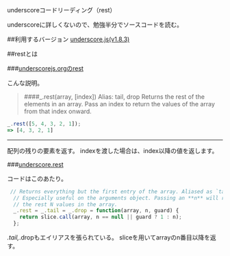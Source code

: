 underscoreコードリーディング（rest）


underscoreに詳しくないので、勉強半分でソースコードを読む。


##利用するバージョン
[underscore.js(v1.8.3)](https://github.com/jashkenas/underscore/tree/1.8.3)


##restとは



###[underscorejs.orgのrest](http://underscorejs.org/#rest)

こんな説明。
>####_.rest(array, [index]) Alias: tail, drop 
Returns the rest of the elements in an array. Pass an index to return the values of the array from that index onward.


```javascript
_.rest([5, 4, 3, 2, 1]);
=> [4, 3, 2, 1]
```

------------- 

配列の残りの要素を返す。
indexを渡した場合は、index以降の値を返します。


###[underscore.rest](https://github.com/jashkenas/underscore/blob/1.8.3/underscore.js#L477)

コードはこのあたり。


```javascript
 // Returns everything but the first entry of the array. Aliased as `tail` and `drop`.
  // Especially useful on the arguments object. Passing an **n** will return
  // the rest N values in the array.
  _.rest = _.tail = _.drop = function(array, n, guard) {
    return slice.call(array, n == null || guard ? 1 : n);
  };

```

_.tail,_.dropもエイリアスを張られている。
sliceを用いてarrayのn番目以降を返す。

